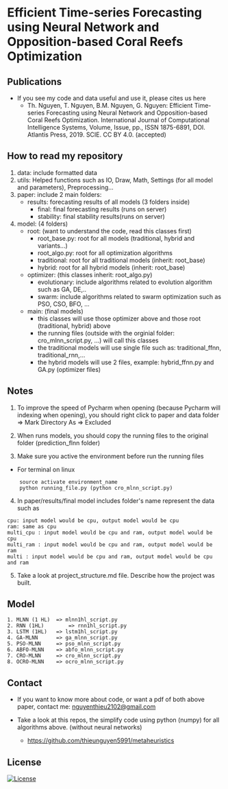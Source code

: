 # Efficient Time-series Forecasting using Neural Network and Opposition-based Coral Reefs Optimization

## Publications
* If you see my code and data useful and use it, please cites us here
    * Th. Nguyen, T. Nguyen, B.M. Nguyen, G. Nguyen: Efficient Time-series Forecasting using Neural Network and Opposition-based Coral Reefs Optimization. International Journal of Computational Intelligence Systems, Volume, Issue, pp., ISSN 1875-6891, DOI. Atlantis Press, 2019. SCIE. CC BY 4.0. (accepted)
    
## How to read my repository
1. data: include formatted data
2. utils: Helped functions such as IO, Draw, Math, Settings (for all model and parameters), Preprocessing...
3. paper: include 2 main folders: 
    * results: forecasting results of all models (3 folders inside) 
        * final: final forecasting results (runs on server)
        * stability: final stability results(runs on server)
4. model: (4 folders) 
    * root: (want to understand the code, read this classes first)
        * root_base.py: root for all models (traditional, hybrid and variants...) 
        * root_algo.py: root for all optimization algorithms
        * traditional: root for all traditional models (inherit: root_base)
        * hybrid: root for all hybrid models (inherit: root_base)
    * optimizer: (this classes inherit: root_algo.py)
        * evolutionary: include algorithms related to evolution algorithm such as GA, DE,..
        * swarm: include algorithms related to swarm optimization such as PSO, CSO, BFO, ...
    * main: (final models)
        * this classes will use those optimizer above and those root (traditional, hybrid) above 
        * the running files (outside with the orginial folder: cro_mlnn_script.py, ...) will call this classes
        * the traditional models will use single file such as: traditional_ffnn, traditional_rnn,...
        * the hybrid models will use 2 files, example: hybrid_ffnn.py and GA.py (optimizer files)

    
## Notes
1. To improve the speed of Pycharm when opening (because Pycharm will indexing when opening), you should right click to 
paper and data folder => Mark Directory As  => Excluded

2. When runs models, you should copy the running files to the original folder (prediction_flnn folder)

3. Make sure you active the environment before run the running files 
* For terminal on linux
```code
    source activate environment_name 
    python running_file.py (python cro_mlnn_script.py)
```
4. In paper/results/final model includes folder's name represent the data such as 
```code
cpu: input model would be cpu, output model would be cpu 
ram: same as cpu
multi_cpu : input model would be cpu and ram, output model would be cpu 
multi_ram : input model would be cpu and ram, output model would be ram
multi : input model would be cpu and ram, output model would be cpu and ram
```
5. Take a look at project_structure.md file.  Describe how the project was built.

## Model
```code
1. MLNN (1 HL) 	=> mlnn1hl_script.py
2. RNN (1HL)		=> rnn1hl_script.py
3. LSTM (1HL)	=> lstm1hl_script.py
4. GA-MLNN 		=> ga_mlnn_script.py
5. PSO-MLNN 	=> pso_mlnn_script.py
6. ABFO-MLNN 	=> abfo_mlnn_script.py
7. CRO-MLNN 	=> cro_mlnn_script.py
8. OCRO-MLNN 	=> ocro_mlnn_script.py
```

## Contact
* If you want to know more about code, or want a pdf of both above paper, contact me: nguyenthieu2102@gmail.com

* Take a look at this repos, the simplify code using python (numpy) for all algorithms above. (without neural networks)
	
	* https://github.com/thieunguyen5991/metaheuristics

## License

[![License](https://img.shields.io/badge/License-Apache%202.0-blue.svg)](https://opensource.org/licenses/Apache-2.0)
  
